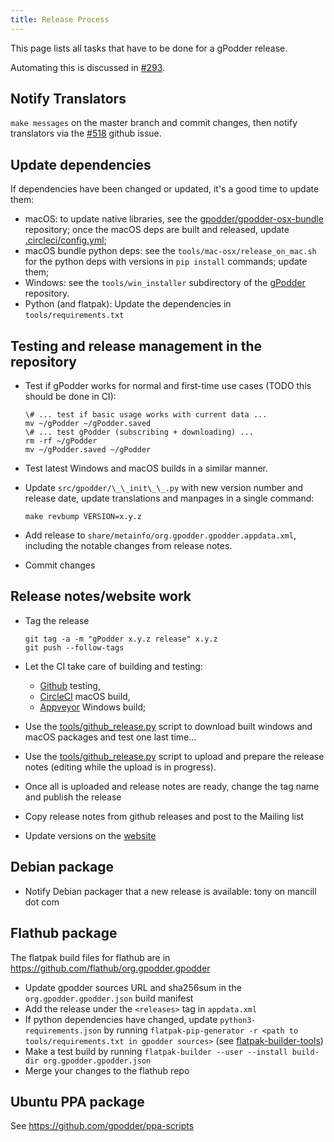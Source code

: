 ```yaml
---
title: Release Process
---
```


This page lists all tasks that have to be done for a gPodder release.

Automating this is discussed in [#293](https://github.com/gpodder/gpodder/issues/293).

Notify Translators
-------------------

`make messages` on the master branch and commit changes, then notify translators via the
[#518](https://github.com/gpodder/gpodder/issues/518) github issue.

Update dependencies
-------------------

If dependencies have been changed or updated, it's a good time to update them:
 - macOS: to update native libraries, see the [gpodder/gpodder-osx-bundle](https://github.com/gpodder/gpodder-osx-bundle) repository;
   once the macOS deps are built and released, update [.circleci/config.yml](https://github.com/gpodder/gpodder/blob/master/.circleci/config.yml);
 - macOS bundle python deps: see the `tools/mac-osx/release_on_mac.sh` for the python deps with versions in `pip install` commands;
   update them;
 - Windows: see the `tools/win_installer` subdirectory of the [gPodder](https://github.com/gpodder/gpodder) repository.
 - Python (and flatpak): Update the dependencies in `tools/requirements.txt`

Testing and release management in the repository
------------------------------------------------

- Test if gPodder works for normal and first-time use cases (TODO this should be done in CI):
    ```
    \# ... test if basic usage works with current data ...
    mv ~/gPodder ~/gPodder.saved
    \# ... test gPodder (subscribing + downloading) ...
    rm -rf ~/gPodder
    mv ~/gPodder.saved ~/gPodder
    ```

- Test latest Windows and macOS builds in a similar manner.

- Update `src/gpodder/\_\_init\_\_.py` with new version number and release date, update translations and manpages
  in a single command:
    ```
    make revbump VERSION=x.y.z
    ```
- Add release to `share/metainfo/org.gpodder.gpodder.appdata.xml`, including the notable changes from release notes.
- Commit changes

Release notes/website work
--------------------------

- Tag the release
    ```
    git tag -a -m "gPodder x.y.z release" x.y.z
    git push --follow-tags
    ```
- Let the CI take care of building and testing:
  - [Github](https://github.com/gpodder/gpodder/actions) testing,
  - [CircleCI](https://circleci.com/gh/gpodder/workflows/gpodder) macOS build,
  - [Appveyor](https://ci.appveyor.com/project/elelay/gpodder) Windows build;

- Use the [tools/github_release.py](https://github.com/gpodder/gpodder/blob/master/tools/github_release.py)
  script to download built windows and macOS packages and test one last time...
- Use the [tools/github_release.py](https://github.com/gpodder/gpodder/blob/master/tools/github_release.py)
  script to upload and prepare the release notes (editing while the upload is in progress).
- Once all is uploaded and release notes are ready, change the tag name and publish the release
- Copy release notes from github releases and post to the Mailing list
- Update versions on the [website](https://github.com/gpodder/gpodder.github.io/tree/master/_data)

Debian package
--------------

- Notify Debian packager that a new release is available: tony on mancill dot com

Flathub package
---------------

The flatpak build files for flathub are in https://github.com/flathub/org.gpodder.gpodder

 - Update gpodder sources URL and sha256sum in the `org.gpodder.gpodder.json` build manifest
 - Add the release under the `<releases>` tag in `appdata.xml`
 - If python dependencies have changed, update `python3-requirements.json` by running
   `flatpak-pip-generator -r <path to tools/requirements.txt in gpodder sources>`
   (see [flatpak-builder-tools](https://github.com/flatpak/flatpak-builder-tools))
 - Make a test build by running `flatpak-builder --user --install build-dir org.gpodder.gpodder.json`
 - Merge your changes to the flathub repo

Ubuntu PPA package
------------------

See https://github.com/gpodder/ppa-scripts
